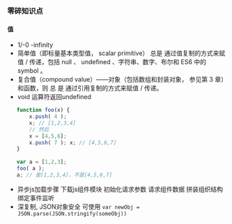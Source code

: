 ### 零碎知识点

#### 值
* 1/-0 -infinity
* 简单值（即标量基本类型值， scalar primitive） 总是 通过值复制的方式来赋值 / 传递，包括 null 、 undefined 、字符串、数字、布尔和 ES6 中的 symbol 。
* 复合值（compound value）——对象（包括数组和封装对象， 参见第 3 章）和函数，则 总 是 通过引用复制的方式来赋值 / 传递。
* void 运算符返回undefined
 
 ```javascript
    function foo(x) {
        x.push( 4 ); 
        x; // [1,2,3,4]
        // 然后 
        x = [4,5,6]; 
        x.push( 7 ); x; // [4,5,6,7]
    }
    
    var a = [1,2,3];
    foo( a );
    a; // 是[1,2,3,4]，不是[4,5,6,7]
```

* 异步js加载步骤 下载js组件模块 初始化请求参数 请求组件数据 拼装组织结构 绑定事件监听
* 深复制, JSON对象安全 可使用 `var newObj = JSON.parse(JSON.stringify(someObj))`
